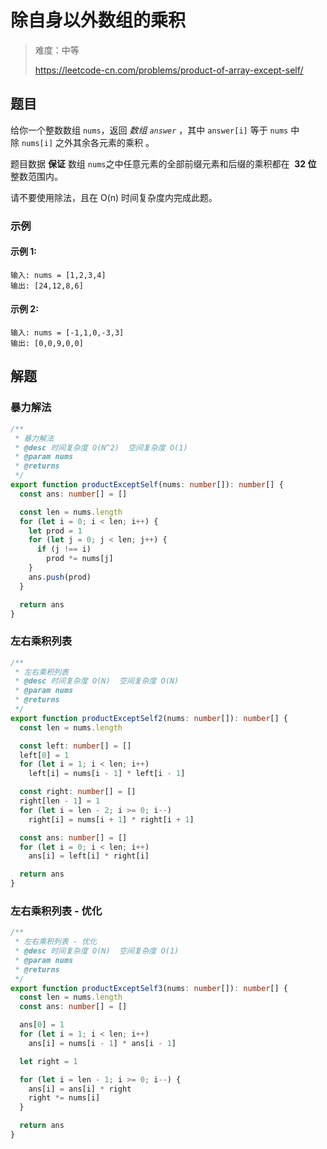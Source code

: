 # 除自身以外数组的乘积

> 难度：中等
>
> https://leetcode-cn.com/problems/product-of-array-except-self/

## 题目

给你一个整数数组 `nums`，返回 *数组 `answer`* ，其中 `answer[i]` 等于 `nums` 中除 `nums[i]` 之外其余各元素的乘积 。

题目数据 **保证** 数组 `nums`之中任意元素的全部前缀元素和后缀的乘积都在  **32 位** 整数范围内。

请不要使用除法，且在 O(n) 时间复杂度内完成此题。

### 示例

#### 示例 1:

```
输入: nums = [1,2,3,4]
输出: [24,12,8,6]
```

#### 示例 2:

```
输入: nums = [-1,1,0,-3,3]
输出: [0,0,9,0,0]
```

## 解题

### 暴力解法

```ts
/**
 * 暴力解法
 * @desc 时间复杂度 O(N^2)  空间复杂度 O(1)
 * @param nums
 * @returns
 */
export function productExceptSelf(nums: number[]): number[] {
  const ans: number[] = []

  const len = nums.length
  for (let i = 0; i < len; i++) {
    let prod = 1
    for (let j = 0; j < len; j++) {
      if (j !== i)
        prod *= nums[j]
    }
    ans.push(prod)
  }

  return ans
}
```

### 左右乘积列表

```ts
/**
 * 左右乘积列表
 * @desc 时间复杂度 O(N)  空间复杂度 O(N)
 * @param nums
 * @returns
 */
export function productExceptSelf2(nums: number[]): number[] {
  const len = nums.length

  const left: number[] = []
  left[0] = 1
  for (let i = 1; i < len; i++)
    left[i] = nums[i - 1] * left[i - 1]

  const right: number[] = []
  right[len - 1] = 1
  for (let i = len - 2; i >= 0; i--)
    right[i] = nums[i + 1] * right[i + 1]

  const ans: number[] = []
  for (let i = 0; i < len; i++)
    ans[i] = left[i] * right[i]

  return ans
}
```

### 左右乘积列表 - 优化

```ts
/**
 * 左右乘积列表 - 优化
 * @desc 时间复杂度 O(N)  空间复杂度 O(1)
 * @param nums
 * @returns
 */
export function productExceptSelf3(nums: number[]): number[] {
  const len = nums.length
  const ans: number[] = []

  ans[0] = 1
  for (let i = 1; i < len; i++)
    ans[i] = nums[i - 1] * ans[i - 1]

  let right = 1

  for (let i = len - 1; i >= 0; i--) {
    ans[i] = ans[i] * right
    right *= nums[i]
  }

  return ans
}
```